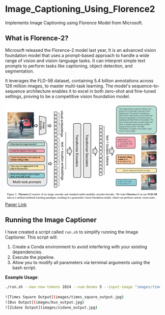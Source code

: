 # Image_Captioning_Using_Florence2
Implements Image Captioning using Florence Model from Microsoft.

## What is Florence-2?
Microsoft released the Florence-2 model last year, It is an advanced vision foundation model that uses a prompt-based approach to handle a wide range of vision and vision-language tasks. It can interpret simple text prompts to perform tasks like captioning, object detection, and segmentation.

It leverages the FLD-5B dataset, containing 5.4 billion annotations across 126 million images, to master multi-task learning. The model's sequence-to-sequence architecture enables it to excel in both zero-shot and fine-tuned settings, proving to be a competitive vision foundation model.

![Florence Architecture](images/florence2_architecture.png)
[Paper Link](https://arxiv.org/abs/2311.06242)

## Running the Image Captioner

I have created a script called `run.sh` to simplify running the Image Captioner. This script will:

1. Create a Conda environment to avoid interfering with your existing dependencies.
2. Execute the pipeline.
3. Allow you to modify all parameters via terminal arguments using the bash script.

**Example Usage**:
```bash
./run.sh --max-new-tokens 1024 --num-beams 5 --input-image "images/times_square.jpg"

![Times Square Output](images/times_square_output.jpg)
![Bus Output](images/bus_output.jpg)
![Zidane Output](images/zidane_output.jpg)
